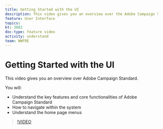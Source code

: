 ```yaml
---
title: Getting Started with the UI 
description: This video gives you an overview over the Adobe Campaign Standard user interface and the key features and core functionality.
feature: User Interface
topics: 
kt: 3882
doc-type: feature video
activity: understand
team: WWFRE
---
```


# Getting Started with the UI

This video gives you an overview over Adobe Campaign Standard.

You will:

* Understand the key features and core functionalities of Adobe Campaign Standard
* How to navigate within the system
* Understand the home page menus

>[!VIDEO](https://video.tv.adobe.com/v/18469?quality=12)
